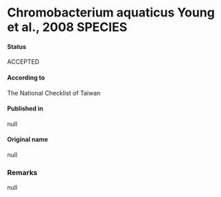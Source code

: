 Chromobacterium aquaticus Young et al., 2008 SPECIES
=======

#### Status
ACCEPTED

#### According to
The National Checklist of Taiwan

#### Published in
null

#### Original name
null

### Remarks
null